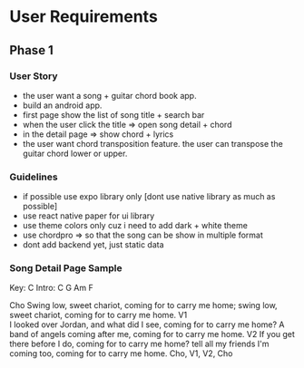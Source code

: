 # User Requirements

## Phase 1
### User Story 
- the user want a song + guitar chord book app. 
- build an android app.
- first page show the list of song title + search bar
- when the user click the title => open song detail + chord 
- in the detail page => show chord + lyrics
- the user want chord transposition feature. the user can transpose the guitar chord lower or upper.

### Guidelines
- if possible use expo library only [dont use native library as much as possible]
- use react native paper for ui library 
- use theme colors only cuz i need to add dark + white theme
- use chordpro => so that the song can be show in multiple format
- dont add backend yet, just static data

### Song Detail Page Sample 
Key: C 
Intro: C G Am F

Cho 
Swing low, sweet chariot, coming for to carry me home;
swing low, sweet chariot, coming for to carry me home.
V1  
I looked over Jordan, and what did I see,
coming for to carry me home?
A band of angels coming after me,
coming for to carry me home.
V2
If you get there before I do,
coming for to carry me home?
tell all my friends I'm coming too,
coming for to carry me home.
Cho, V1, V2, Cho




